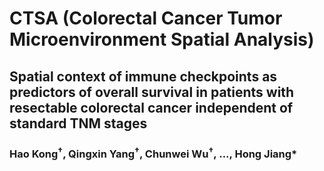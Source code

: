 # CTSA (Colorectal Cancer Tumor Microenvironment Spatial Analysis)

## Spatial context of immune checkpoints as predictors of overall survival in patients with resectable colorectal cancer independent of standard TNM stages
### Hao Kong<sup>†</sup>,  Qingxin Yang<sup>†</sup>, Chunwei Wu<sup>†</sup>, ..., Hong Jiang*
